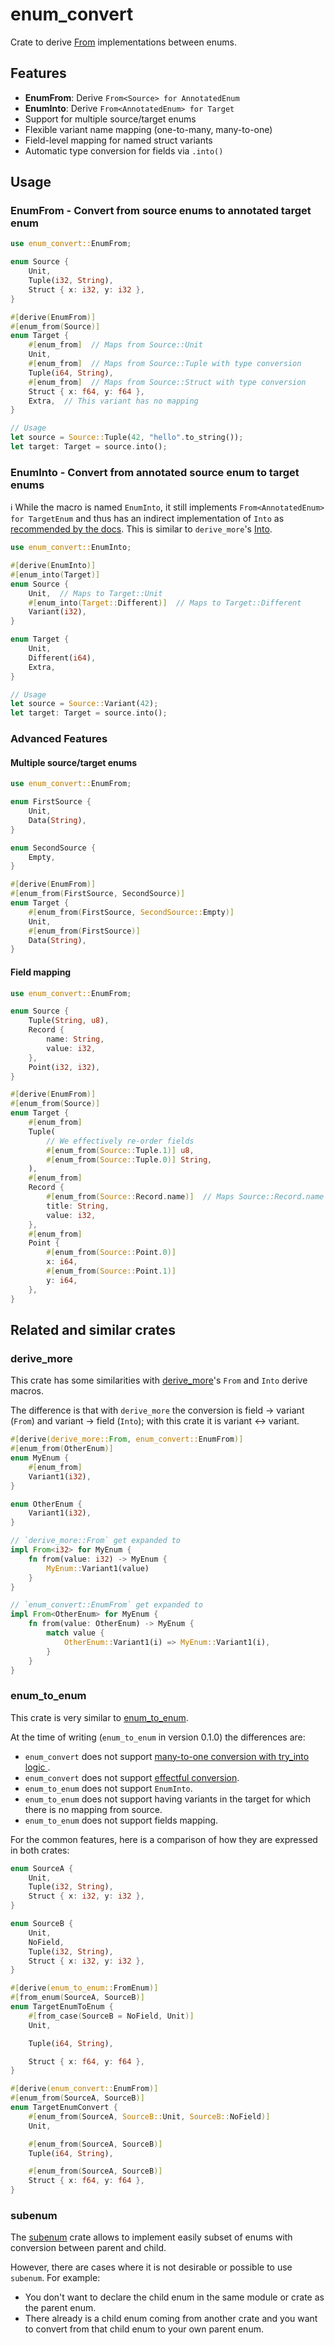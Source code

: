 # enum_convert

Crate to derive [From](https://doc.rust-lang.org/core/convert/trait.From.html) implementations between enums.

## Features

- **EnumFrom**: Derive `From<Source> for AnnotatedEnum`
- **EnumInto**: Derive `From<AnnotatedEnum> for Target`
- Support for multiple source/target enums
- Flexible variant name mapping (one-to-many, many-to-one)
- Field-level mapping for named struct variants
- Automatic type conversion for fields via `.into()`

## Usage

### EnumFrom - Convert from source enums to annotated target enum

```rust
use enum_convert::EnumFrom;

enum Source {
    Unit,
    Tuple(i32, String),
    Struct { x: i32, y: i32 },
}

#[derive(EnumFrom)]
#[enum_from(Source)]
enum Target {
    #[enum_from]  // Maps from Source::Unit
    Unit,
    #[enum_from]  // Maps from Source::Tuple with type conversion
    Tuple(i64, String),
    #[enum_from]  // Maps from Source::Struct with type conversion
    Struct { x: f64, y: f64 },
    Extra,  // This variant has no mapping
}

// Usage
let source = Source::Tuple(42, "hello".to_string());
let target: Target = source.into();
```

### EnumInto - Convert from annotated source enum to target enums

ℹ️ While the macro is named `EnumInto`, it still implements `From<AnnotatedEnum> for TargetEnum` and thus has an indirect implementation of `Into` as [recommended by the docs](https://doc.rust-lang.org/core/convert/trait.Into.html).
This is similar to `derive_more`'s [Into](https://docs.rs/derive_more/latest/derive_more/derive.Into.html).

```rust
use enum_convert::EnumInto;

#[derive(EnumInto)]
#[enum_into(Target)]
enum Source {
    Unit,  // Maps to Target::Unit
    #[enum_into(Target::Different)]  // Maps to Target::Different
    Variant(i32),
}

enum Target {
    Unit,
    Different(i64),
    Extra,
}

// Usage
let source = Source::Variant(42);
let target: Target = source.into();
```

### Advanced Features

#### Multiple source/target enums

```rust
use enum_convert::EnumFrom;

enum FirstSource {
    Unit,
    Data(String),
}

enum SecondSource {
    Empty,
}

#[derive(EnumFrom)]
#[enum_from(FirstSource, SecondSource)]
enum Target {
    #[enum_from(FirstSource, SecondSource::Empty)]
    Unit,
    #[enum_from(FirstSource)]
    Data(String),
}
```

#### Field mapping

```rust
use enum_convert::EnumFrom;

enum Source {
    Tuple(String, u8),
    Record {
        name: String,
        value: i32,
    },
    Point(i32, i32),
}

#[derive(EnumFrom)]
#[enum_from(Source)]
enum Target {
    #[enum_from]
    Tuple(
        // We effectively re-order fields
        #[enum_from(Source::Tuple.1)] u8,
        #[enum_from(Source::Tuple.0)] String,
    ),
    #[enum_from]
    Record {
        #[enum_from(Source::Record.name)]  // Maps Source::Record.name to Target::Record.title
        title: String,
        value: i32,
    },
    #[enum_from]
    Point {
        #[enum_from(Source::Point.0)]
        x: i64,
        #[enum_from(Source::Point.1)]
        y: i64,
    },
}
```

## Related and similar crates

### derive_more

This crate has some similarities with [derive_more](https://docs.rs/derive_more/latest/derive_more/index.html)'s `From` and `Into` derive macros.

The difference is that with `derive_more` the conversion is field → variant (`From`) and variant → field (`Into`); with this crate it is variant ↔ variant.

```rust
#[derive(derive_more::From, enum_convert::EnumFrom)]
#[enum_from(OtherEnum)]
enum MyEnum {
    #[enum_from]
    Variant1(i32),
}

enum OtherEnum {
    Variant1(i32),
}
```
```rust compile_fail
// `derive_more::From` get expanded to
impl From<i32> for MyEnum {
    fn from(value: i32) -> MyEnum {
        MyEnum::Variant1(value)
    }
}

// `enum_convert::EnumFrom` get expanded to
impl From<OtherEnum> for MyEnum {
    fn from(value: OtherEnum) -> MyEnum {
        match value {
            OtherEnum::Variant1(i) => MyEnum::Variant1(i),
        }
    }
}
```

### enum_to_enum

This crate is very similar to [enum_to_enum](https://docs.rs/enum_to_enum/latest/enum_to_enum/).

At the time of writing (`enum_to_enum` in version 0.1.0) the differences are:
- `enum_convert` does not support [many-to-one conversion with try_into logic ](https://docs.rs/enum_to_enum/latest/enum_to_enum/derive.FromEnum.html#many-to-one-conversion).
- `enum_convert` does not support [effectful conversion](https://docs.rs/enum_to_enum/latest/enum_to_enum/derive.FromEnum.html#effectful-conversion).
- `enum_to_enum` does not support `EnumInto`.
- `enum_to_enum` does not support having variants in the target for which there is no mapping from source.
- `enum_to_enum` does not support fields mapping.

For the common features, here is a comparison of how they are expressed in both crates:

```rust
enum SourceA {
    Unit,
    Tuple(i32, String),
    Struct { x: i32, y: i32 },
}

enum SourceB {
    Unit,
    NoField,
    Tuple(i32, String),
    Struct { x: i32, y: i32 },
}

#[derive(enum_to_enum::FromEnum)]
#[from_enum(SourceA, SourceB)]
enum TargetEnumToEnum {
    #[from_case(SourceB = NoField, Unit)]
    Unit,

    Tuple(i64, String),

    Struct { x: f64, y: f64 },
}

#[derive(enum_convert::EnumFrom)]
#[enum_from(SourceA, SourceB)]
enum TargetEnumConvert {
    #[enum_from(SourceA, SourceB::Unit, SourceB::NoField)]
    Unit,

    #[enum_from(SourceA, SourceB)]
    Tuple(i64, String),

    #[enum_from(SourceA, SourceB)]
    Struct { x: f64, y: f64 },
}
```

### subenum

The [subenum](https://docs.rs/subenum/latest/subenum/) crate allows to implement easily subset of enums with conversion between parent and child.

However, there are cases where it is not desirable or possible to use `subenum`.
For example:
- You don't want to declare the child enum in the same module or crate as the parent enum.
- There already is a child enum coming from another crate and you want to convert from that child enum to your own parent enum.
